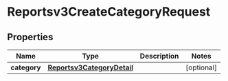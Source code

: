 

# Reportsv3CreateCategoryRequest


## Properties

| Name | Type | Description | Notes |
|------------ | ------------- | ------------- | -------------|
|**category** | [**Reportsv3CategoryDetail**](Reportsv3CategoryDetail.md) |  |  [optional] |



